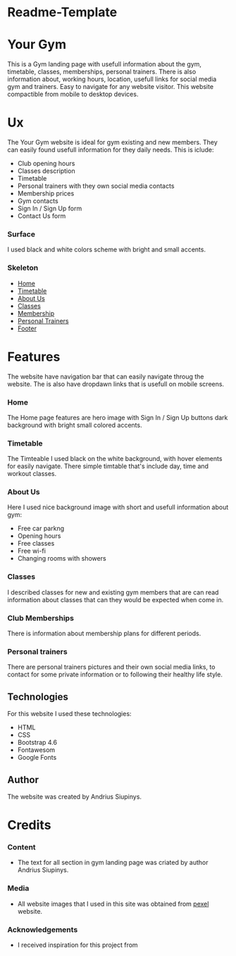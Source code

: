 # Readme-Template

# Your Gym
 
 This is a Gym landing page with usefull information 
 about the gym, timetable, classes, memberships, personal trainers. 
 There is also information about, working hours, location, usefull links for 
 social media gym and trainers. Easy to navigate for any website visitor. This website compactible 
 from mobile to desktop devices.


 # Ux

 The Your Gym website is ideal for gym existing  and new members. They can easily 
 found usefull information for they daily needs. This is iclude:

 * Club opening hours
 * Classes description
 * Timetable
 * Personal trainers with they own social media contacts
 * Membership prices
 * Gym contacts
 * Sign In / Sign Up form 
 * Contact Us form

### Surface

I used black and white colors scheme 
with bright and small accents.

### Skeleton

* [Home](assets/images/home-wireframe.jpg)
* [Timetable](assets/images/timetable-wireframe.jpg)
* [About Us](assets/images/about-wireframe.jpg)
* [Classes](assets/images/classes-wireframe.jpg)
* [Membership](assets/images/membership-wireframe.jpg)
* [Personal Trainers](assets/images/personal-trainer-wireframe.jpg)
* [Footer](assets/images/footer-wireframe.jpg)


 # Features
 The website have navigation bar that can easily navigate throug the website. The is also have
 dropdawn links that is usefull on mobile screens.

### Home

The Home page features are hero image with Sign In / Sign Up buttons dark background with bright small colored accents.

### Timetable

The Timteable I used black on the white background, with hover elements for easily navigate. There simple timtable that's include day, time and workout classes.

### About Us

Here I used nice background image with short and usefull information about gym:

* Free car parkng
* Opening hours
* Free classes
* Free wi-fi
* Changing rooms with showers

### Classes 

I described classes for new and existing gym members that are can read information about classes that can they would be expected when come in.

### Club Memberships

There is information about membership plans for different periods.

### Personal trainers

There are personal trainers pictures and their own social media links, to contact for some private information or to following their healthy life style.  


### 

##  Technologies

For this website I used these technologies:

* HTML
* CSS
* Bootstrap 4.6
* Fontawesom
* Google Fonts

## Author

The website was created by Andrius Siupinys.

# Credits

### Content

* The text for all section in gym landing page was criated by author Andrius Siupinys.

### Media 

* All website images that I used in this site was obtained from [pexel](https://www.pexels.com/) website. 

### Acknowledgements

* I received inspiration for this project from 